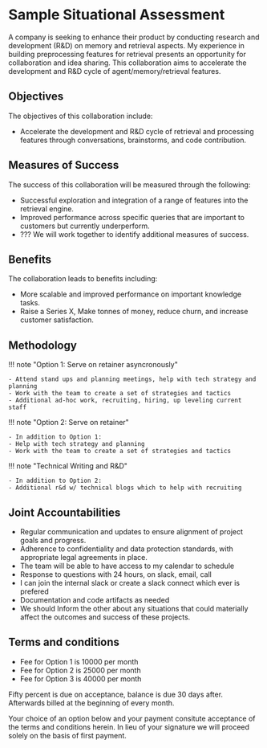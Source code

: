 # Sample Situational Assessment

A company is seeking to enhance their product by conducting research and development (R&D) on memory and retrieval aspects. My experience in building preprocessing features for retrieval presents an opportunity for collaboration and idea sharing. This collaboration aims to accelerate the development and R&D cycle of agent/memory/retrieval features.

## Objectives

The objectives of this collaboration include:

- Accelerate the development and R&D cycle of retrieval and processing features through conversations, brainstorms, and code contribution.

## Measures of Success

The success of this collaboration will be measured through the following:

- Successful exploration and integration of a range of features into the retrieval engine.
- Improved performance across specific queries that are important to customers but currently underperform.
- ??? We will work together to identify additional measures of success.

## Benefits

The collaboration leads to benefits including:

- More scalable and improved performance on important knowledge tasks.
- Raise a Series X, Make tonnes of money, reduce churn, and increase customer satisfaction.

## Methodology

!!! note "Option 1: Serve on retainer asyncronously"

    - Attend stand ups and planning meetings, help with tech strategy and planning
    - Work with the team to create a set of strategies and tactics
    - Additional ad-hoc work, recruiting, hiring, up leveling current staff

!!! note "Option 2: Serve on retainer"

    - In addition to Option 1:
    - Help with tech strategy and planning
    - Work with the team to create a set of strategies and tactics

!!! note "Technical Writing and R&D"

    - In addition to Option 2:
    - Additional r&d w/ technical blogs which to help with recruiting

## Joint Accountabilities

- Regular communication and updates to ensure alignment of project goals and progress.
- Adherence to confidentiality and data protection standards, with appropriate legal agreements in place.
- The team will be able to have access to my calendar to schedule
- Response to questions with 24 hours, on slack, email, call
- I can join the internal slack or create a slack connect which ever is prefered
- Documentation and code artifacts as needed
- We should Inform the other about any situations that could materially affect the outcomes and success of these projects.

## Terms and conditions

- Fee for Option 1 is 10000 per month
- Fee for Option 2 is 25000 per month
- Fee for Option 3 is 40000 per month

Fifty percent is due on acceptance, balance is due 30 days after. Afterwards billed at the beginning of every month.

Your choice of an option below and your payment consitute acceptance of the terms and conditions herein. In lieu of your signature we will proceed solely on the basis of first payment.
